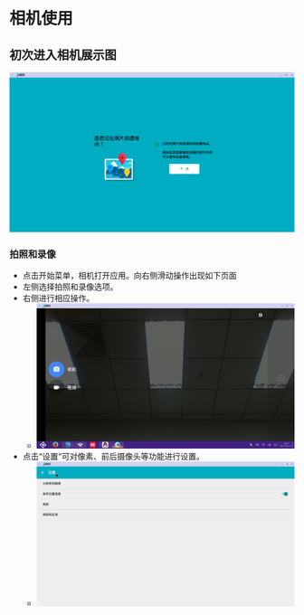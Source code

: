 # 相机使用
## 初次进入相机展示图  
![](../pic/yule/tmp_17440-Screenshot_2017-01-12-18-22-181254277300.png)

### 拍照和录像
- 点击开始菜单，相机打开应用。向右侧滑动操作出现如下页面
- 左侧选择拍照和录像选项。
- 右侧进行相应操作。
  - ![](../pic/yule/tmp_17440-Screenshot_2017-01-12-18-57-38-466146394.png)
- 点击“设置“可对像素、前后摄像头等功能进行设置。
  - ![](../pic/yule/tmp_17440-Screenshot_2017-01-12-18-49-32198175250.png)
